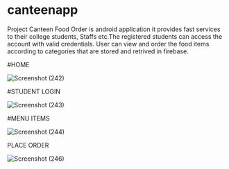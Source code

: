 # canteenapp

Project Canteen Food Order is android application it provides
fast services to their college students, Staffs etc.The registered students can access
the account with valid credentials. User can view and order the food items
according to categories that are stored and retrived in firebase.

#HOME

![Screenshot (242)](https://user-images.githubusercontent.com/75778520/103618501-14d1af00-4f56-11eb-92dd-61e083e98caf.png)




#STUDENT LOGIN

![Screenshot (243)](https://user-images.githubusercontent.com/75778520/103618512-19966300-4f56-11eb-9709-9ad150625f79.png)




#MENU ITEMS

![Screenshot (244)](https://user-images.githubusercontent.com/75778520/103618521-1c915380-4f56-11eb-8e7c-9a4dd5d507cf.png)




PLACE ORDER

![Screenshot (246)](https://user-images.githubusercontent.com/75778520/103618528-1f8c4400-4f56-11eb-94f9-620bb5c7cf88.png)
    
